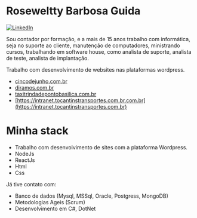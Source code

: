 # Roseweltty Barbosa Guida

[![LinkedIn](https://img.shields.io/badge/LinkedIn-rosewelttybguida-blue)](https://www.linkedin.com/in/rosewelttybguida/)



Sou contador por formação, e a mais de 15 anos trabalho com informática, seja no suporte ao cliente, manutenção de computadores, ministrando cursos, trabalhando em software house, como analista de suporte, analista de teste, analista de implantação.

Trabalho com desenvolvimento de websites nas plataformas wordpress.

  - [cincodejunho.com.br](http://www.cincodejunho.com.br)
  - [diramos.com.br](http://diramos.com.br)
  - [taxitrindadepontobasilica.com.br](http://taxitrindadepontobasilica.com.br)
  - [https://intranet.tocantinstransportes.com.br.com.br](https://intranet.tocantinstransportes.com.br)


# Minha stack

  - Trabalho com desenvolvimento de sites com a plataforma Wordpress.
  - NodeJs
  - ReactJs
  - Html
  - Css

Já tive contato com:
  - Banco de dados (Mysql, MSSql, Oracle, Postgress, MongoDB)
  - Metodologias Ageis (Scrum)
  - Desenvolvimento em C#, DotNet
